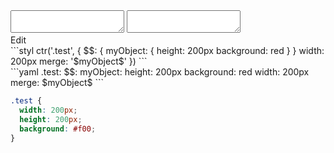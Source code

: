 <div data-size="225" class="code-cont" data-example="internal">
    <div class="code">
        <div class="code-wrap">
            <textarea id="stylus"></textarea>
            <textarea id="css"></textarea>
            <div class="edit-code">
                <span>Edit</span>
            </div>
        </div>
    </div>
</div>

<div data-size="225" data-examples="stylus"></div>
```styl
ctr('.test', {
  $$: {
    myObject: {
      height: 200px
      background: red
    }
  }
  width: 200px
  merge: '$myObject$'
})
```

<div data-size="225" data-examples="yaml"></div>
```yaml
.test:
  $$:
    myObject:
      height: 200px
      background: red
  width: 200px
  merge: $myObject$
```

```css
.test {
  width: 200px;
  height: 200px;
  background: #f00;
}
```
<div class="cf"></div>
